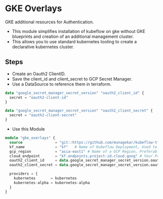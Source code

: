 # GKE Overlays

GKE additional resources for Authentication.

- This module simplifies installation of kubeflow on gke without GKE blueprints 
and creation of an additional management cluster.
- This allows you to use standard kubernetes tooling to create a declarative kubernetes cluster.

## Steps

- Create an Oauth2 ClientID.
- Save the client_id and client_secret to GCP Secret Manager.
- Use a DataSource to reference them in terraform.

```terraform
data "google_secret_manager_secret_version" "oauth2_client_id" {
  secret = "oauth2-client-id"
}

data "google_secret_manager_secret_version" "oauth2_client_secret" {
  secret = "oauth2-client-secret"
}
```

- Use this Module
```terraform
module "gke_overlays" {
  source               = "git::https://github.com/munagekar/kubeflow-tf//gke-overlays?ref=master"
  kf_name              = "kf"   # Name of Kubeflow Deployment, Used to Create Global Ip Address
  gcp_region           = "asia-east1" # Name of a GCP Region, Preferably with GPU and TPU
  cloud_endpoint       = "kf.endpoints.project-id.cloud.goog" # Your Project ID
  oauth2_client_id     = data.google_secret_manager_secret_version.oauth2_client_id.secret_data
  oauth2_client_secret = data.google_secret_manager_secret_version.oauth2_client_secret.secret_data

  providers = {
    kubernetes       = kubernetes
    kubernetes-alpha = kubernetes-alpha
  }
}
```